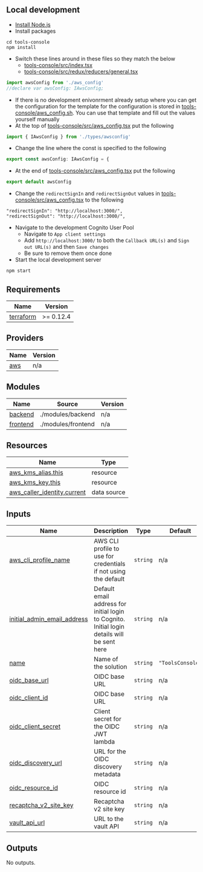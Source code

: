 ## Local development
* [Install Node.js](https://nodejs.org/en/)
* Install packages
```
cd tools-console
npm install
```
* Switch these lines around in these files so they match the below
    - [tools-console/src/index.tsx](tools-console/src/index.tsx)
    - [tools-console/src/redux/reducers/general.tsx](tools-console/src/redux/reducers/general.tsx)
```typescript
import awsConfig from './aws_config'
//declare var awsConfig: IAwsConfig;
```
* If there is no development enivonrment already setup where you can get the configuration for the template for the configuration is stored in [tools-console/aws_config.sh](tools-console/aws_config.sh). You can use that template and fill out the values yourself manually
* At the top of [tools-console/src/aws_config.tsx](tools-console/src/aws_config.tsx) put the following
```typescript
import { IAwsConfig } from './types/awsconfig'
```
* Change the line where the const is specified to the following
```typescript
export const awsConfig: IAwsConfig = {
```
* At the end of [tools-console/src/aws_config.tsx](tools-console/src/aws_config.tsx) put the following
```typescript
export default awsConfig
```
* Change the `redirectSignIn` and `redirectSignOut` values in [tools-console/src/aws_config.tsx](tools-console/src/aws_config.tsx) to the following
```
"redirectSignIn": "http://localhost:3000/",
"redirectSignOut": "http://localhost:3000/",
```
* Navigate to the development Cognito User Pool
    - Navigate to `App client settings`
    - Add `http://localhost:3000/` to both the `Callback URL(s)` and `Sign out URL(s)` and then `Save changes`
    - Be sure to remove them once done
* Start the local development server
```
npm start
```
## Requirements

| Name | Version |
|------|---------|
| <a name="requirement_terraform"></a> [terraform](#requirement\_terraform) | >= 0.12.4 |

## Providers

| Name | Version |
|------|---------|
| <a name="provider_aws"></a> [aws](#provider\_aws) | n/a |

## Modules

| Name | Source | Version |
|------|--------|---------|
| <a name="module_backend"></a> [backend](#module\_backend) | ./modules/backend | n/a |
| <a name="module_frontend"></a> [frontend](#module\_frontend) | ./modules/frontend | n/a |

## Resources

| Name | Type |
|------|------|
| [aws_kms_alias.this](https://registry.terraform.io/providers/hashicorp/aws/latest/docs/resources/kms_alias) | resource |
| [aws_kms_key.this](https://registry.terraform.io/providers/hashicorp/aws/latest/docs/resources/kms_key) | resource |
| [aws_caller_identity.current](https://registry.terraform.io/providers/hashicorp/aws/latest/docs/data-sources/caller_identity) | data source |

## Inputs

| Name | Description | Type | Default | Required |
|------|-------------|------|---------|:--------:|
| <a name="input_aws_cli_profile_name"></a> [aws\_cli\_profile\_name](#input\_aws\_cli\_profile\_name) | AWS CLI profile to use for credentials if not using the default | `string` | n/a | yes |
| <a name="input_initial_admin_email_address"></a> [initial\_admin\_email\_address](#input\_initial\_admin\_email\_address) | Default email address for initial login to Cognito. Initial login details will be sent here | `string` | n/a | yes |
| <a name="input_name"></a> [name](#input\_name) | Name of the solution | `string` | `"ToolsConsole"` | no |
| <a name="input_oidc_base_url"></a> [oidc\_base\_url](#input\_oidc\_base\_url) | OIDC base URL | `string` | n/a | yes |
| <a name="input_oidc_client_id"></a> [oidc\_client\_id](#input\_oidc\_client\_id) | OIDC base URL | `string` | n/a | yes |
| <a name="input_oidc_client_secret"></a> [oidc\_client\_secret](#input\_oidc\_client\_secret) | Client secret for the OIDC JWT lambda | `string` | n/a | yes |
| <a name="input_oidc_discovery_url"></a> [oidc\_discovery\_url](#input\_oidc\_discovery\_url) | URL for the OIDC discovery metadata | `string` | n/a | yes |
| <a name="input_oidc_resource_id"></a> [oidc\_resource\_id](#input\_oidc\_resource\_id) | OIDC resource id | `string` | n/a | yes |
| <a name="input_recaptcha_v2_site_key"></a> [recaptcha\_v2\_site\_key](#input\_recaptcha\_v2\_site\_key) | Recaptcha v2 site key | `string` | n/a | yes |
| <a name="input_vault_api_url"></a> [vault\_api\_url](#input\_vault\_api\_url) | URL to the vault API | `string` | n/a | yes |

## Outputs

No outputs.
